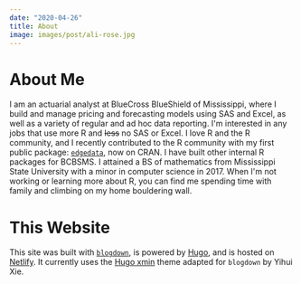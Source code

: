 ```yaml
---
date: "2020-04-26"
title: About
image: images/post/ali-rose.jpg
---
```


# About Me

I am an actuarial analyst at BlueCross BlueShield of Mississippi, where I build and manage pricing and forecasting models using SAS and Excel, as well as a variety of regular and ad hoc data reporting. I'm interested in any jobs that use more R and ~~less~~ no SAS or Excel. I love R and the R community, and I recently contributed to the R community with my first public package: [`edgedata`](https://github.com/ArctiCondor/edgedata), now on CRAN. I have built other internal R packages for BCBSMS. I attained a BS of mathematics from Mississippi State University with a minor in computer science in 2017. When I'm not working or learning more about R, you can find me spending time with family and climbing on my home bouldering wall.

# This Website

This site was built with [`blogdown`](https://github.com/rstudio/blogdown), is powered by [Hugo](https://gohugo.io), and is hosted on [Netlify](https://www.netlify.com/). It currently uses the [Hugo xmin](https://github.com/yihui/hugo-xmin) theme adapted for `blogdown` by Yihui Xie.
